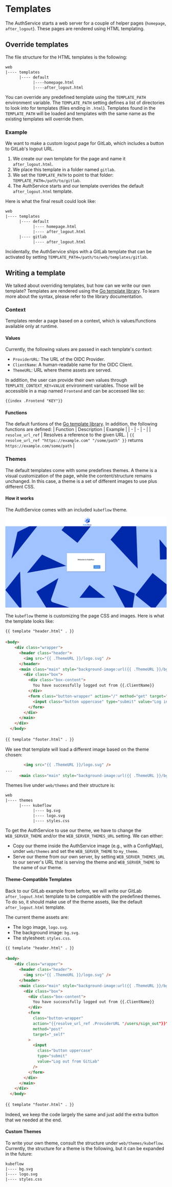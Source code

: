 # Templates

The AuthService starts a web server for a couple of helper pages (`homepage`,
`after_logout`). These pages are rendered using HTML templating.

## Override templates

The file structure for the HTML templates is the following:

```
web
|---- templates
      |---- default
            |----homepage.html
            |----after_logout.html
```

You can override any predefined template using the `TEMPLATE_PATH` environment
variable. The `TEMPLATE_PATH` setting defines a list of directories to look into
for templates (files ending in `.html`). Templates found in the `TEMPLATE_PATH`
will be loaded and templates with the same name as the existing templates will
override them.

### Example

We want to make a custom logout page for GitLab, which includes a button to
GitLab's logout URL.

1. We create our own template for the page and name it `after_logout.html`.
1. We place this template in a folder named `gitlab`.
1. We set the `TEMPLATE_PATH` to point to that folder:
   `TEMPLATE_PATH=/path/to/gitlab`.
1. The AuthService starts and our template overrides the default
   `after_logout.html` template.

Here is what the final result could look like:

```
web
|---- templates
      |---- default
            |---- homepage.html
            |---- after_logout.html
      |---- gitlab
            |---- after_logout.html
```

Incidentally, the AuthService ships with a GitLab template that can be activated
by setting `TEMPLATE_PATH=/path/to/web/templates/gitlab`.

## Writing a template

We talked about overriding templates, but how can we write our own template?
Templates are rendered using the [Go template library](https://golang.org/pkg/text/template/).
To learn more about the syntax, please refer to the library documentation.

### Context

Templates render a page based on a context, which is values/functions available
only at runtime.

#### Values

Currently, the following values are passed in each template's context:
* `ProviderURL`: The URL of the OIDC Provider.
* `ClientName`: A human-readable name for the OIDC Client.
* `ThemeURL`: URL where theme assets are served.

In addition, the user can provide their own values through
`TEMPLATE_CONTEXT_KEY=VALUE` environment variables. Those will be accessible in
a map named `Frontend` and can be accessed like so:
```html
{{index .Frontend "KEY"}}
```

#### Functions

The default funtions of the [Go template library](https://golang.org/pkg/text/template/#hdr-Functions).
In addition, the following functions are defined:
| Function | Description | Example |
| - | - | - |
| `resolve_url_ref` | Resolves a reference to the given URL. |
  `{{ resolve_url_ref "https://example.com" "/some/path" }}` returns `https://example.com/some/path` | 

### Themes

The default templates come with some predefines themes. A theme is a visual
customization of the page, while the content/structure remains unchanged. In
this case, a theme is a set of different images to use plus different CSS.

#### How it works

The AuthService comes with an included `kubeflow` theme.

 ![kubeflow_theme](media/kubeflow_theme.png)

The `kubeflow` theme is customizing the page CSS and images. Here is what the template looks
like:

```html
{{ template "header.html" . }}

<body>
    <div class="wrapper">
      <header class="header">
        <img src="{{ .ThemeURL }}/logo.svg" />
      </header>
      <main class="main" style="background-image:url({{ .ThemeURL }}/bg.svg);">
        <div class="box">
          <div class="box-content">
            You have successfully logged out from {{.ClientName}}
          </div>
          <form class="button-wrapper" action="/" method="get" target="_self">
            <input class="button uppercase" type="submit" value="Log in" />
          </form>
        </div>
      </main>
    </div>
  </body>

{{ template "footer.html" . }}
```

We see that template will load a different image based on the theme chosen:
```html
        <img src="{{ .ThemeURL }}/logo.svg" />
...
      <main class="main" style="background-image:url({{ .ThemeURL }}/bg.svg);">
```

Themes live under `web/themes` and their structure is:
```
web
|---- themes
      |---- kubeflow
            |---- bg.svg
            |---- logo.svg
            |---- styles.css
```

To get the AuthService to use our theme, we have to change the `WEB_SERVER_THEME` and/or
the `WEB_SERVER_THEMES_URL` setting.
We can either:
* Copy our theme inside the AuthService image (e.g., with a ConfigMap), under `web/themes` and
  set the `WEB_SERVER_THEME` to `my_theme`.
* Serve our theme from our own server, by setting `WEB_SERVER_THEMES_URL` to our server's URL
  that is serving the theme and `WEB_SERVER_THEME` to the name of our theme.

#### Theme-Compatible Templates

Back to our GitLab example from before, we will write our GitLab
`after_logout.html` template to be compatible with the predefined themes. To do
so, it should make use of the theme assets, like the default `after_logout.html`
template.

The current theme assets are:
* The logo image, `logo.svg`.
* The background image: `bg.svg`.
* The stylesheet: `styles.css`.

```html
{{ template "header.html" . }}

<body>
    <div class="wrapper">
      <header class="header">
        <img src="{{ .ThemeURL }}/logo.svg" />
      </header>
      <main class="main" style="background-image:url({{ .ThemeURL }}/bg.svg);">
        <div class="box">
          <div class="box-content">
            You have successfully logged out from {{.ClientName}}
          </div>
          <form
            class="button-wrapper"
            action="{{resolve_url_ref .ProviderURL "/users/sign_out"}}"
            method="post"
            target="_self"
          >
            <input
              class="button uppercase"
              type="submit"
              value="Log out from GitLab"
            />
          </form>
        </div>
      </main>
    </div>
  </body>

{{ template "footer.html" . }}
```

Indeed, we keep the code largely the same and just add the extra button that we
needed at the end.

#### Custom Themes

To write your own theme, consult the structure under `web/themes/kubeflow`.
Currently, the structure for a theme is the following, but it can be expanded in
the future:
```
kubeflow
|---- bg.svg
|---- logo.svg
|---- styles.css
```
